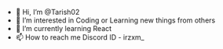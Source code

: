 - 👋 Hi, I’m @Tarish02
- 👀 I’m interested in Coding or Learning new things from others
- 🌱 I’m currently learning React 
- 📫 How to reach me Discord ID - irzxm_ 

<!---
Tarish02/Tarish02 is a ✨ special ✨ repository because its `README.md` (this file) appears on your GitHub profile.
You can click the Preview link to take a look at your changes.
--->
